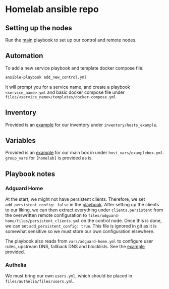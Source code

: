 # Homelab ansible repo

## Setting up the nodes

Run the [main](./main.yml) playbook to set up our control and remote nodes.

## Automation

To add a new service playbook and template docker compose file:

```bash
ansible-playbook add_new_control.yml
```

It will prompt you for a service name, and create a playbook
`<service_name>.yml` and basic docker compose file under
`files/<service_name>/templates/docker-compose.yml`

## Inventory

Provided is an [example](./inventory/hosts_example) for our inventory under `inventory/hosts_example`.

## Variables

Provided is an [example](./host_vars/examplebox.yml) for our main box in under `host_vars/examplebox.yml`.
`group_vars` for `[homelab]` is provided as is.

## Playbook notes

### Adguard Home

At the start, we might not have persistent clients. Therefore, we set
`add_persistent_config: false` in the [playbook](./adguard-home.yml). After setting up the clients to
our liking, we can then extract everything under `clients.persistent` from the
overwritten remote configuration to
`files/adguard-home/files/persistent_clients.yml` on the control node. Once
this is done, we can set `add_persistent_config: true`. This file is ignored in
git as it is somewhat sensitive so we must store our own configuration
elsewhere.

The playbook also reads from `vars/adguard-home.yml` to configure user rules,
upstream DNS, fallback DNS and blocklists. See the
[example](./vars/adguard-home_example.yml) provided.

### Authelia

We must bring our own `users.yml`, which should be placed in
`files/authelia/files/users.yml`.
